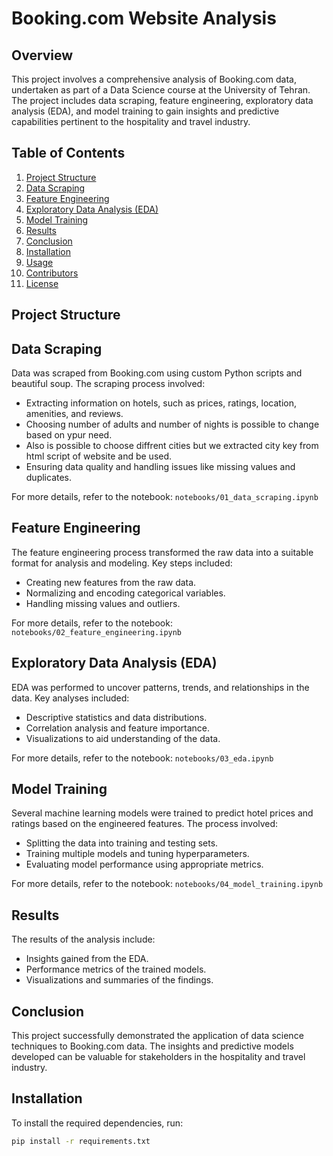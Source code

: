 # Booking.com Website Analysis

## Overview

This project involves a comprehensive analysis of Booking.com data, undertaken as part of a Data Science course at the University of Tehran. The project includes data scraping, feature engineering, exploratory data analysis (EDA), and model training to gain insights and predictive capabilities pertinent to the hospitality and travel industry.

## Table of Contents

1. [Project Structure](#project-structure)
2. [Data Scraping](#data-scraping)
3. [Feature Engineering](#feature-engineering)
4. [Exploratory Data Analysis (EDA)](#exploratory-data-analysis-eda)
5. [Model Training](#model-training)
6. [Results](#results)
7. [Conclusion](#conclusion)
8. [Installation](#installation)
9. [Usage](#usage)
10. [Contributors](#contributors)
11. [License](#license)

## Project Structure


## Data Scraping

Data was scraped from Booking.com using custom Python scripts and beautiful soup. The scraping process involved:

- Extracting information on hotels, such as prices, ratings, location, amenities, and reviews.
- Choosing number of adults and number of nights is possible to change based on ypur need.
- Also is possible to choose diffrent cities but we extracted city key from html script of website and be used.
- Ensuring data quality and handling issues like missing values and duplicates.

For more details, refer to the notebook: `notebooks/01_data_scraping.ipynb`

## Feature Engineering

The feature engineering process transformed the raw data into a suitable format for analysis and modeling. Key steps included:

- Creating new features from the raw data.
- Normalizing and encoding categorical variables.
- Handling missing values and outliers.

For more details, refer to the notebook: `notebooks/02_feature_engineering.ipynb`

## Exploratory Data Analysis (EDA)

EDA was performed to uncover patterns, trends, and relationships in the data. Key analyses included:

- Descriptive statistics and data distributions.
- Correlation analysis and feature importance.
- Visualizations to aid understanding of the data.

For more details, refer to the notebook: `notebooks/03_eda.ipynb`

## Model Training

Several machine learning models were trained to predict hotel prices and ratings based on the engineered features. The process involved:

- Splitting the data into training and testing sets.
- Training multiple models and tuning hyperparameters.
- Evaluating model performance using appropriate metrics.

For more details, refer to the notebook: `notebooks/04_model_training.ipynb`

## Results

The results of the analysis include:

- Insights gained from the EDA.
- Performance metrics of the trained models.
- Visualizations and summaries of the findings.

## Conclusion

This project successfully demonstrated the application of data science techniques to Booking.com data. The insights and predictive models developed can be valuable for stakeholders in the hospitality and travel industry.

## Installation

To install the required dependencies, run:

```bash
pip install -r requirements.txt

